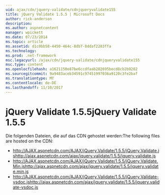 ```yaml
---
uid: ajax/cdn/jquery-validate/cdnjqueryvalidate155
title: jQuery Validate 1.5.5 | Microsoft Docs
author: rick-anderson
description: 
ms.author: aspnetcontent
manager: wpickett
ms.date: 07/23/2014
ms.topic: article
ms.assetid: d1c0bb58-4450-464c-8db7-8ddaf2283ffa
ms.technology: 
ms.prod: .net-framework
msc.legacyurl: /ajax/cdn/jquery-validate/cdnjqueryvalidate155
msc.type: content
ms.openlocfilehash: a1621150e87be6ccdfaab202695becd8cb2b9202
ms.sourcegitcommit: 9a9483aceb34591c97451997036a9120c3fe2baf
ms.translationtype: MT
ms.contentlocale: de-DE
ms.lasthandoff: 11/10/2017
---
```

<a name="jquery-validate-155"></a><span data-ttu-id="f92a9-102">jQuery Validate 1.5.5</span><span class="sxs-lookup"><span data-stu-id="f92a9-102">jQuery Validate 1.5.5</span></span>
====================
<span data-ttu-id="f92a9-103">Die folgenden Dateien, die auf das CDN gehostet werden:</span><span class="sxs-lookup"><span data-stu-id="f92a9-103">The following files are hosted on the CDN:</span></span>

- <span data-ttu-id="f92a9-104">http://AJAX.aspnetcdn.com/AJAX/jQuery.Validate/1.5.5/jQuery.Validate.js</span><span class="sxs-lookup"><span data-stu-id="f92a9-104">http://ajax.aspnetcdn.com/ajax/jquery.validate/1.5.5/jquery.validate.js</span></span>
- <span data-ttu-id="f92a9-105">http://AJAX.aspnetcdn.com/AJAX/jQuery.Validate/1.5.5/jQuery.Validate.Min.js</span><span class="sxs-lookup"><span data-stu-id="f92a9-105">http://ajax.aspnetcdn.com/ajax/jquery.validate/1.5.5/jquery.validate.min.js</span></span>
- <span data-ttu-id="f92a9-106">http://AJAX.aspnetcdn.com/AJAX/jQuery.Validate/1.5.5/jQuery.Validate-vsdoc.js</span><span class="sxs-lookup"><span data-stu-id="f92a9-106">http://ajax.aspnetcdn.com/ajax/jquery.validate/1.5.5/jquery.validate-vsdoc.js</span></span>
